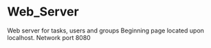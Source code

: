 # Web_Server
Web server for tasks, users and groups
Beginning page located upon localhost. Network port 8080
